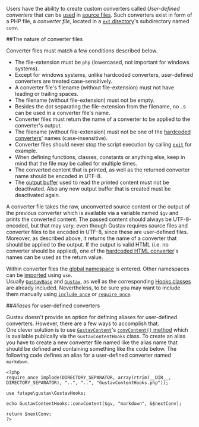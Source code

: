 Users have the ability to create custom converters called *User-defined converters* that can be [used](Gustav-core-options#_conv) in [source files](Source-files). Such converters exist in form of a PHP file, a *converter file*, located in a [`ext` directory](Extending-Gustav)'s subdirectory named `conv`.



##The nature of converter files

Converter files must match a few conditions described below.

+   The file-extension must be `php` (lowercased, not important for windows systems).
+   Except for windows systems, unlike hardcoded converters, user-defined converters are treated case-sensitively.
+   A converter file's filename (without file-extension) must not have leading or trailing spaces.
+   The filename (without file-extension) must not be empty.
+   Besides the dot separating the file-extension from the filename, no `.`s can be used in a converter file's name.
+   Converter files must return the name of a converter to be applied to the converter's output.
+   The filename (without file-extension) must not be one of the [hardcoded converters](Converting-source-content#hardcoded-converters)' names (case-insensitive).
+   Converter files should never stop the script execution by calling [`exit`](http://php.net/manual/en/function.exit.php) for example.
+   When defining functions, classes, constants or anything else, keep in mind that the file may be called for multiple times.
+   The converted content that is printed, as well as the returned converter name should be encoded in UTF-8.
+   The [output buffer](http://php.net/manual/en/ref.outcontrol.php) used to read the printed content must not be deactivated. Also any new output buffer that is created must be deactivated again.

A converter file takes the raw, unconverted source content or the output of the previous converter which is available via a variable named `$gv` and prints the converted content. The passed content should always be UTF-8-encoded, but that may vary, even though Gustav requires source files and converter files to be encoded in UTF-8, since these are user-defined files.  
Moreover, as described above, it returns the name of a converter that should be applied to the output. If the output is valid HTML (i.e. no converter should be applied), one of the [hardcoded HTML converter](Converting-source-content#the-html-converter-htmlhtm)'s names can be used as the return value.

Within converter files the [global namespace](http://php.net/manual/en/language.namespaces.global.php) is entered. Other namespaces can be [imported](http://php.net/manual/en/language.namespaces.importing.php) using `use`.  
Usually [`GustavBase`](API#gustavbase) and [`Gustav`](API#gustav), as well as the corresponding [Hooks classes](API#hooks-classes) are already included. Nevertheless, to be sure you may want to include them manually using [`include_once`](http://php.net/manual/en/function.include-once.php) or [`require_once`](http://php.net/manual/en/function.require-once.php).



##*Aliases* for user-defined converters

Gustav doesn't provide an option for defining aliases for user-defined converters. However, there are a few ways to accomplish that.  
One clever solution is to use [`GustavContent`](API#gustavcontent)'s [`convContent()` method](Private-API%3a-GustavContent#string-convcontent-string-content-string-converter--mixed-next_converter--) which is available publically via the `GustavContentHooks` class. To create an alias you have to create a new converter file named like the alias name that should be defined and containing something like the code below. The following code defines an alias for a user-defined converter named `markdown`.

    <?php
    require_once implode(DIRECTORY_SEPARATOR, array(rtrim(__DIR__, DIRECTORY_SEPARATOR), "..", "..", "GustavContentHooks.php"));

    use futape\gustav\GustavHooks;

    echo GustavContentHooks::convContent($gv, "markdown", &$nextConv);

    return $nextConv;
    ?>
